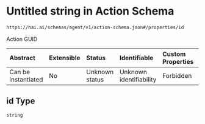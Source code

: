 # Untitled string in Action Schema

```txt
https://hai.ai/schemas/agent/v1/action-schema.json#/properties/id
```

Action GUID

| Abstract            | Extensible | Status         | Identifiable            | Custom Properties | Additional Properties | Access Restrictions | Defined In                                                                             |
| :------------------ | :--------- | :------------- | :---------------------- | :---------------- | :-------------------- | :------------------ | :------------------------------------------------------------------------------------- |
| Can be instantiated | No         | Unknown status | Unknown identifiability | Forbidden         | Allowed               | none                | [action.schema.json\*](../../schemas/action/action.schema.json "open original schema") |

## id Type

`string`
